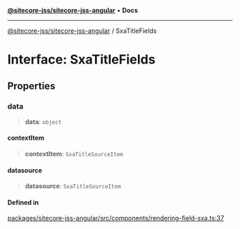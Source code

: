 [**@sitecore-jss/sitecore-jss-angular**](../README.md) • **Docs**

***

[@sitecore-jss/sitecore-jss-angular](../README.md) / SxaTitleFields

# Interface: SxaTitleFields

## Properties

### data

> **data**: `object`

#### contextItem

> **contextItem**: `SxaTitleSourceItem`

#### datasource

> **datasource**: `SxaTitleSourceItem`

#### Defined in

[packages/sitecore-jss-angular/src/components/rendering-field-sxa.ts:37](https://github.com/Sitecore/jss/blob/7ddd22dfa8f8d76cfb96e977ac1a0d48c3a13d89/packages/sitecore-jss-angular/src/components/rendering-field-sxa.ts#L37)
